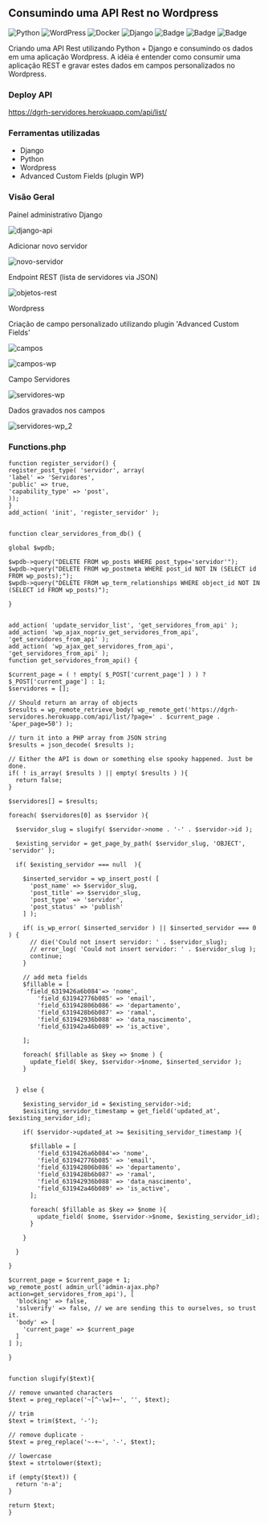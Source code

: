 ## Consumindo uma API Rest no Wordpress
![Python](https://img.shields.io/badge/python-3670A0?style=for-the-badge&logo=python&logoColor=ffdd54)
![WordPress](https://img.shields.io/badge/WordPress-%23117AC9.svg?style=for-the-badge&logo=WordPress&logoColor=white)
![Docker](https://img.shields.io/badge/docker-%230db7ed.svg?style=for-the-badge&logo=docker&logoColor=white)
![Django](https://img.shields.io/badge/django-%23092E20.svg?style=for-the-badge&logo=django&logoColor=white)
![Badge](https://img.shields.io/badge/JavaScript-F7DF1E?style=for-the-badge&logo=javascript&logoColor=black)
![Badge](https://img.shields.io/badge/CSS-239120?&style=for-the-badge&logo=css3&logoColor=white)
![Badge](https://img.shields.io/badge/HTML5-E34F26?style=for-the-badge&logo=html5&logoColor=white)


Criando uma API Rest utilizando Python + Django e consumindo os dados em uma aplicação Wordpress.
A idéia é entender como consumir uma aplicação REST e gravar estes dados em campos personalizados no Wordpress.


### Deploy API

https://dgrh-servidores.herokuapp.com/api/list/


### Ferramentas utilizadas

- Django
- Python
- Wordpress
- Advanced Custom Fields (plugin WP)


### Visão Geral

Painel administrativo Django

![django-api](https://user-images.githubusercontent.com/87938869/190926519-ae43f862-dff2-4545-8f56-2de1d09c6800.jpg)

Adicionar novo servidor

![novo-servidor](https://user-images.githubusercontent.com/87938869/190926595-b2b6e39f-c5eb-493a-8109-57dee94a15f8.jpg)

Endpoint REST (lista de servidores via JSON)

![objetos-rest](https://user-images.githubusercontent.com/87938869/190926669-a4a10f53-600e-4020-8d26-b25de49f91e9.jpg)


Wordpress

Criação de campo personalizado utilizando plugin 'Advanced Custom Fields'

![campos](https://user-images.githubusercontent.com/87938869/190927730-d23d7051-d8ad-456f-8d52-fbc8b2688aa8.jpg)

![campos-wp](https://user-images.githubusercontent.com/87938869/190927754-6f6c1119-8a7b-4e35-86fa-dd4138ca1ebb.jpg)

Campo Servidores

![servidores-wp](https://user-images.githubusercontent.com/87938869/190927769-13da64dc-6949-4a6a-95d2-14c03510ca0c.jpg)

Dados gravados nos campos

![servidores-wp_2](https://user-images.githubusercontent.com/87938869/190927783-7c311d8a-6298-4ca3-9bdb-c3d75cd8a226.jpg)



### Functions.php

    function register_servidor() {
    register_post_type( 'servidor', array(
    'label' => 'Servidores',
    'public' => true,
    'capability_type' => 'post',
    ));
    }
    add_action( 'init', 'register_servidor' );


    function clear_servidores_from_db() {

    global $wpdb;
 
    $wpdb->query("DELETE FROM wp_posts WHERE post_type='servidor'");
    $wpdb->query("DELETE FROM wp_postmeta WHERE post_id NOT IN (SELECT id FROM wp_posts);");
    $wpdb->query("DELETE FROM wp_term_relationships WHERE object_id NOT IN (SELECT id FROM wp_posts)");

    }


    add_action( 'update_servidor_list', 'get_servidores_from_api' );
    add_action( 'wp_ajax_nopriv_get_servidores_from_api', 'get_servidores_from_api' );
    add_action( 'wp_ajax_get_servidores_from_api', 'get_servidores_from_api' );
    function get_servidores_from_api() {

    $current_page = ( ! empty( $_POST['current_page'] ) ) ? $_POST['current_page'] : 1;
    $servidores = [];
 
    // Should return an array of objects
    $results = wp_remote_retrieve_body( wp_remote_get('https://dgrh-servidores.herokuapp.com/api/list/?page=' . $current_page . '&per_page=50') );
 
    // turn it into a PHP array from JSON string
    $results = json_decode( $results );  
   
    // Either the API is down or something else spooky happened. Just be done.
    if( ! is_array( $results ) || empty( $results ) ){
      return false;
    }
 
    $servidores[] = $results;
 
    foreach( $servidores[0] as $servidor ){
     
      $servidor_slug = slugify( $servidor->nome . '-' . $servidor->id );    
 
      $existing_servidor = get_page_by_path( $servidor_slug, 'OBJECT', 'servidor' );
 
      if( $existing_servidor === null  ){
       
        $inserted_servidor = wp_insert_post( [
          'post_name' => $servidor_slug,
          'post_title' => $servidor_slug,
          'post_type' => 'servidor',
          'post_status' => 'publish'
        ] );
 
        if( is_wp_error( $inserted_servidor ) || $inserted_servidor === 0 ) {
          // die('Could not insert servidor: ' . $servidor_slug);
          // error_log( 'Could not insert servidor: ' . $servidor_slug );
          continue;
        }
 
        // add meta fields
        $fillable = [
         'field_6319426a6b084'=> 'nome',
            'field_631942776b085' => 'email',
            'field_631942806b086' => 'departamento',
            'field_6319428b6b087' => 'ramal',
            'field_631942936b088' => 'data_nascimento',
            'field_631942a46b089' => 'is_active',
           
        ];
 
        foreach( $fillable as $key => $nome ) {
          update_field( $key, $servidor->$nome, $inserted_servidor );
        }
 
       
      } else {
       
        $existing_servidor_id = $existing_servidor->id;
        $exisiting_servidor_timestamp = get_field('updated_at', $existing_servidor_id);
 
        if( $servidor->updated_at >= $exisiting_servidor_timestamp ){
 
          $fillable = [
            'field_6319426a6b084'=> 'nome',
            'field_631942776b085' => 'email',
            'field_631942806b086' => 'departamento',
            'field_6319428b6b087' => 'ramal',
            'field_631942936b088' => 'data_nascimento',
            'field_631942a46b089' => 'is_active',
          ];
 
          foreach( $fillable as $key => $nome ){
            update_field( $nome, $servidor->$nome, $existing_servidor_id);
          }
 
        }
 
      }
 
    }
   
    $current_page = $current_page + 1;
    wp_remote_post( admin_url('admin-ajax.php?action=get_servidores_from_api'), [
      'blocking' => false,
      'sslverify' => false, // we are sending this to ourselves, so trust it.
      'body' => [
        'current_page' => $current_page
      ]
    ] );

    }


    function slugify($text){

    // remove unwanted characters
    $text = preg_replace('~[^-\w]+~', '', $text);
 
    // trim
    $text = trim($text, '-');
 
    // remove duplicate -
    $text = preg_replace('~-+~', '-', $text);
 
    // lowercase
    $text = strtolower($text);
 
    if (empty($text)) {
      return 'n-a';
    }
 
    return $text;
    }
 